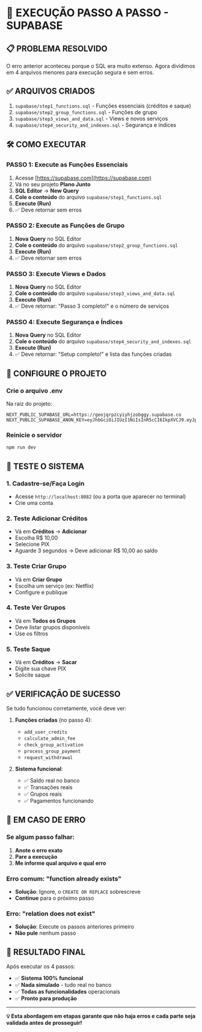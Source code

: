 # 🚀 EXECUÇÃO PASSO A PASSO - SUPABASE

## 📋 PROBLEMA RESOLVIDO

O erro anterior aconteceu porque o SQL era muito extenso. Agora dividimos em 4 arquivos menores para execução segura e sem erros.

## ✅ ARQUIVOS CRIADOS

1. `supabase/step1_functions.sql` - Funções essenciais (créditos e saque)
2. `supabase/step2_group_functions.sql` - Funções de grupo
3. `supabase/step3_views_and_data.sql` - Views e novos serviços
4. `supabase/step4_security_and_indexes.sql` - Segurança e índices

## 🛠️ COMO EXECUTAR

### **PASSO 1: Execute as Funções Essenciais**
1. Acesse [https://supabase.com](https://supabase.com)
2. Vá no seu projeto **Plano Junto**
3. **SQL Editor** → **New Query**
4. **Cole o conteúdo** do arquivo `supabase/step1_functions.sql`
5. **Execute (Run)**
6. ✅ Deve retornar sem erros

### **PASSO 2: Execute as Funções de Grupo**
1. **Nova Query** no SQL Editor
2. **Cole o conteúdo** do arquivo `supabase/step2_group_functions.sql`
3. **Execute (Run)**
4. ✅ Deve retornar sem erros

### **PASSO 3: Execute Views e Dados**
1. **Nova Query** no SQL Editor
2. **Cole o conteúdo** do arquivo `supabase/step3_views_and_data.sql`
3. **Execute (Run)**
4. ✅ Deve retornar: "Passo 3 completo!" e o número de serviços

### **PASSO 4: Execute Segurança e Índices**
1. **Nova Query** no SQL Editor
2. **Cole o conteúdo** do arquivo `supabase/step4_security_and_indexes.sql`
3. **Execute (Run)**
4. ✅ Deve retornar: "Setup completo!" e lista das funções criadas

## 🔧 CONFIGURE O PROJETO

### **Crie o arquivo .env**
Na raiz do projeto:
```env
NEXT_PUBLIC_SUPABASE_URL=https://geojqrpzcyiyhjzobggy.supabase.co
NEXT_PUBLIC_SUPABASE_ANON_KEY=eyJhbGciOiJIUzI1NiIsInR5cCI6IkpXVCJ9.eyJpc3MiOiJzdXBhYmFzZSIsInJlZiI6Imdlb2pxcnB6Y3lpeWhqem9iZ2d5Iiwicm9sZSI6ImFub24iLCJpYXQiOjE3NTM5Nzg2MjksImV4cCI6MjA2OTU1NDYyOX0.GOYSjVMwIIrmCaTWc6lXUadCyIclaMYeqRrwapiFWg8
```

### **Reinicie o servidor**
```bash
npm run dev
```

## 🎯 TESTE O SISTEMA

### 1. **Cadastre-se/Faça Login**
- Acesse `http://localhost:8082` (ou a porta que aparecer no terminal)
- Crie uma conta

### 2. **Teste Adicionar Créditos**
- Vá em **Créditos** → **Adicionar**
- Escolha R$ 10,00
- Selecione PIX
- Aguarde 3 segundos → Deve adicionar R$ 10,00 ao saldo

### 3. **Teste Criar Grupo**
- Vá em **Criar Grupo**
- Escolha um serviço (ex: Netflix)
- Configure e publique

### 4. **Teste Ver Grupos**
- Vá em **Todos os Grupos**
- Deve listar grupos disponíveis
- Use os filtros

### 5. **Teste Saque**
- Vá em **Créditos** → **Sacar**
- Digite sua chave PIX
- Solicite saque

## ✅ VERIFICAÇÃO DE SUCESSO

Se tudo funcionou corretamente, você deve ver:

1. **Funções criadas** (no passo 4):
   - `add_user_credits`
   - `calculate_admin_fee`
   - `check_group_activation`
   - `process_group_payment`
   - `request_withdrawal`

2. **Sistema funcional**:
   - ✅ Saldo real no banco
   - ✅ Transações reais
   - ✅ Grupos reais
   - ✅ Pagamentos funcionando

## 🚨 EM CASO DE ERRO

### **Se algum passo falhar:**
1. **Anote o erro exato**
2. **Pare a execução**
3. **Me informe qual arquivo e qual erro**

### **Erro comum: "function already exists"**
- **Solução**: Ignore, o `CREATE OR REPLACE` sobrescreve
- **Continue** para o próximo passo

### **Erro: "relation does not exist"**
- **Solução**: Execute os passos anteriores primeiro
- **Não pule** nenhum passo

## 🎉 RESULTADO FINAL

Após executar os 4 passos:
- ✅ **Sistema 100% funcional**
- ✅ **Nada simulado** - tudo real no banco
- ✅ **Todas as funcionalidades** operacionais
- ✅ **Pronto para produção**

---

**💡 Esta abordagem em etapas garante que não haja erros e cada parte seja validada antes de prosseguir!**